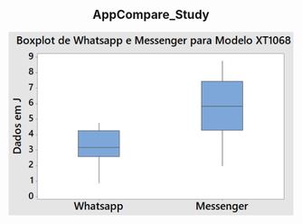 <h2 align="center"> AppCompare_Study </h2>

<p align="center">
<img src="Grafico1.png"> </img>
</p>
